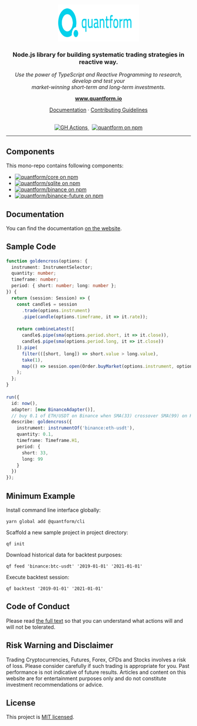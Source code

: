 <p align="center">
  <img src="https://raw.githubusercontent.com/quantform/quantform/main/quantform.svg" alt="quantform-logo" width="220px" height="100px"/>
  <br>
</p>
<h3 align="center">Node.js library for building systematic trading strategies in reactive way.</h3>
<p align="center">
  <i>Use the power of TypeScript and Reactive Programming to research, develop and test your <br />market-winning short-term and long-term investments.</i>
  <br>
</p>

<p align="center">
  <a href="https://www.quantform.io"><strong>www.quantform.io</strong></a>
  <br>
</p>

<p align="center">
  <a href="https://docs.quantform.io/">Documentation</a>
  ·
  <a href="CONTRIBUTING.md">Contributing Guidelines</a>
  <br>
  <br>
</p>

<p align="center">
  <a href="https://github.com/quantform/quantform/actions/workflows/github-publish.yml">
    <img src="https://github.com/quantform/quantform/actions/workflows/github-publish.yml/badge.svg" alt="GH Actions" />
  </a>&nbsp;
  <a href="LICENSE.md">
    <img src="https://img.shields.io/badge/license-MIT-blue.svg" alt="quantform on npm" />
  </a>
</p>

<hr>

## Components

This mono-repo contains following components:

- <a href="https://www.npmjs.com/package/@quantform/core"><img src="https://img.shields.io/npm/v/@quantform/core.svg?logo=npm&logoColor=fff&label=@quantform/core&color=03D1EB&style=flat-square" alt="quantform/core on npm" /></a>
- <a href="https://www.npmjs.com/package/@quantform/sqlite"><img src="https://img.shields.io/npm/v/@quantform/sqlite.svg?logo=npm&logoColor=fff&label=@quantform/sqlite&color=03D1EB&style=flat-square" alt="quantform/sqlite on npm" /></a>
- <a href="https://www.npmjs.com/package/@quantform/binance"><img src="https://img.shields.io/npm/v/@quantform/binance.svg?logo=npm&logoColor=fff&label=@quantform/binance&color=03D1EB&style=flat-square" alt="quantform/binance on npm" /></a>
- <a href="https://www.npmjs.com/package/@quantform/binance-future"><img src="https://img.shields.io/npm/v/@quantform/binance-future.svg?logo=npm&logoColor=fff&label=@quantform/binance-future&color=03D1EB&style=flat-square" alt="quantform/binance-future on npm" /></a>

## Documentation

You can find the documentation [on the website](https://docs.quantform.io).

## Sample Code

```ts
function goldencross(options: {
  instrument: InstrumentSelector;
  quantity: number;
  timeframe: number;
  period: { short: number; long: number };
}) {
  return (session: Session) => {
    const candle$ = session
      .trade(options.instrument)
      .pipe(candle(options.timeframe, it => it.rate));

    return combineLatest([
      candle$.pipe(sma(options.period.short, it => it.close)),
      candle$.pipe(sma(options.period.long, it => it.close))
    ]).pipe(
      filter(([short, long]) => short.value > long.value),
      take(1),
      map(() => session.open(Order.buyMarket(options.instrument, options.quantity)))
    );
  };
}

run({
  id: now(),
  adapter: [new BinanceAdapter()],
  // buy 0.1 of ETH/USDT on Binance when SMA(33) crossover SMA(99) on H1 candle
  describe: goldencross({
    instrument: instrumentOf('binance:eth-usdt'),
    quantity: 0.1,
    timeframe: Timeframe.H1,
    period: {
      short: 33,
      long: 99
    }
  })
});
```

## Minimum Example

Install command line interface globally:

```
yarn global add @quantform/cli
```

Scaffold a new sample project in project directory:

```
qf init
```

Download historical data for backtest purposes:

```
qf feed 'binance:btc-usdt' '2019-01-01' '2021-01-01'
```

Execute backtest session:

```
qf backtest '2019-01-01' '2021-01-01'
```

## Code of Conduct

Please read [the full text](./CODE_OF_CONDUCT.md) so that you can understand what actions will and will not be tolerated.

## Risk Warning and Disclaimer

Trading Cryptocurrencies, Futures, Forex, CFDs and Stocks involves a risk of loss. Please consider carefully if such trading is appropriate for you. Past performance is not indicative of future results. Articles and content on this website are for entertainment purposes only and do not constitute investment recommendations or advice.

## License

This project is [MIT licensed](./LICENSE.md).
